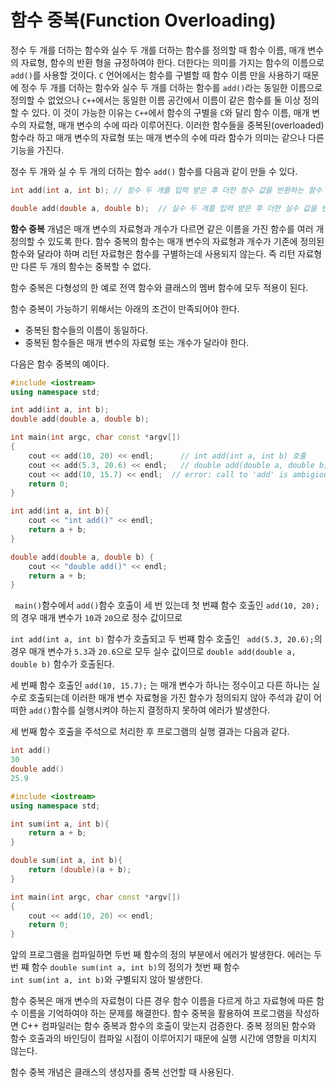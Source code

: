 # 함수 중복(Function Overloading)

정수 두 개를 더하는 함수와 실수 두 개를 더하는 함수를 정의할 때 함수 이름, 매개 변수의 자료형, 함수의 반환 형을 규정하여야 한다. 
더한다는 의미를 가지는 함수의 이름으로 ``add()``를 사용할 것이다. 
``C`` 언어에서는 함수를 구별할 때 함수 이름 만을 사용하기 때문에 정수 두 개를 더하는 함수와 실수 두 개를 더하는 함수를 ``add()``라는 동일한 이름으로 정의할 수 없었으나 ``C++``에서는 동일한 이름 공간에서 이름이 같은 함수를 둘 이상 정의할 수 있다. 
이 것이 가능한 이유는 ``C++``에서 함수의 구별을 ``C``와 달리 함수 이름, 매개 변수의 자료형, 매개 변수의 수에 따라 이루어진다. 
이러한 함수들을 중복된(overloaded) 함수라 하고 매개 변수의 자료형 또는 매개 변수의 수에 따라 함수가 의미는 같으나 다른 기능을 가진다. 

정수 두 개와 실 수 두 개의 더하는 함수 ```add()``` 함수를 다음과 같이 만들 수 있다.

```C++
int add(int a, int b); // 정수 두 개를 입력 받은 후 더한 정수 값을 반환하는 함수
```

```C++
double add(double a, double b);  // 실수 두 개를 입력 받은 후 더한 실수 값을 반환하는 함수
```
**함수 중복** 개념은 매개 변수의 자료형과 개수가 다르면 같은 이름을 가진 함수를 여러 개 정의할 수 있도록 한다. 함수 중복의 함수는 매개 변수의 자료형과 개수가 기존에 정의된 함수와 달라야 하며 리턴 자료형은 함수를 구별하는데 사용되지 않는다. 즉 리턴 자료형만 다른 두 개의 함수는 중복할 수 없다. 

함수 중복은 다형성의 한 예로 전역 함수와 클래스의 멤버 함수에 모두 적용이 된다. 

함수 중복이 가능하기 위해서는 아래의 조건이 만족되어야 한다. 

* 중복된 함수들의 이름이 동일하다.
* 중복된 함수들은 매개 변수의 자료형 또는 개수가 달라야 한다.

다음은 함수 중복의 예이다. 

```C++
#include <iostream>
using namespace std;

int add(int a, int b);
double add(double a, double b);

int main(int argc, char const *argv[])
{
	cout << add(10, 20) << endl;      // int add(int a, int b) 호출
	cout << add(5.3, 20.6) << endl;   // double add(double a, double b) 호출
	cout << add(10, 15.7) << endl;  // error: call to 'add' is ambigious
	return 0;
}

int add(int a, int b){
	cout << "int add()" << endl;
	return a + b;
}

double add(double a, double b) {
	cout << "double add()" << endl;
	return a + b;
}
```

``
main()``함수에서 ``add()``함수 호출이 세 번 있는데 첫 번쨰 함수 호출인 
``add(10, 20);``의 경우 매개 변수가 ``10``과 ``20``으로 정수 값이므로 

``int add(int a, int b)`` 함수가 호출되고 두 번쨰 함수 호출인
`` add(5.3, 20.6);``의 경우 매개 변수가 ``5.3``과 ``20.6``으로 모두 실수 값이므로
 ``double add(double a, double b)`` 함수가 호출된다.

세 번째 함수 호출인 
``add(10, 15.7);`` 는 매개 변수가 하나는 정수이고 다른 하나는 실수로 호출되는데 이러한 매개 변수 자료형을 가진 함수가 정의되지 않아 주석과 같이 어떠한 ``add()``함수를 실행시켜야 하는지 결정하지 못하여 에러가 발생한다.


세 번째 함수 호출을 주석으로 처리한 후 프로그램의 실행 결과는 다음과 같다. 

```C++
int add()
30
double add()
25.9
```

```C++
#include <iostream>
using namespace std;

int sum(int a, int b){
	return a + b;
}

double sum(int a, int b){
	return (double)(a + b);
}

int main(int argc, char const *argv[])
{
	cout << add(10, 20) << endl;
	return 0;
}
```

앞의 프로그램을 컴파일하면 두번 째 함수의 정의 부분에서 에러가 발생한다. 에러는 두번 쨰 함수 
``double sum(int a, int b)``의 정의가 첫번 째 함수  
``int sum(int a, int b)``와 구별되지 않아 발생한다. 

함수 중복은 매개 변수의 자료형이 다른 경우 함수 이름을 다르게 하고 자료형에 따른 함수 이름을 기억하여야 하는 문제를 해결한다. 
함수 중복을 활용하여 프로그램을 작성하면 C++ 컴파일러는 함수 중복과 함수의 호출이 맞는지 검증한다. 중복 정의된 함수와 함수 호출과의 바인딩이 컴파일 시점이 이루어지기 때문에 실행 시간에 영향을 미치지 않는다. 

함수 중복 개념은 클래스의 생성자를 중복 선언할 때 사용된다. 



